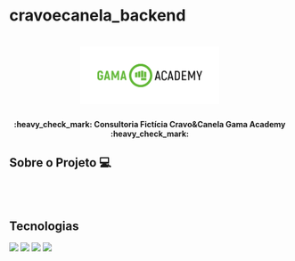 # cravoecanela_backend

<h1 align="center">
    <img alt="GamaAcademy" title="#GamaAcademy" src="./logo.png" width="250px" />
</h1>

<h4 align="center"> 
	:heavy_check_mark: Consultoria Fictícia Cravo&Canela Gama Academy :heavy_check_mark:
</h4>

## Sobre o Projeto 💻

</br>
</br>

## **Tecnologias**

<img src="https://img.shields.io/badge/Java-744e3b?style=for-the-badge&logo=java&logoColor=white"/>
<img src="https://img.shields.io/badge/apache_maven-C71A36?style=for-the-badge&logo=apachemaven&logoColor=white"/>
<img src="https://img.shields.io/badge/Junit5-25A162?style=for-the-badge&logo=junit5&logoColor=white"/>
<img src="https://img.shields.io/badge/Trello-0052CC?style=for-the-badge&logo=trello&logoColor=white"/>

</br>
</br>

